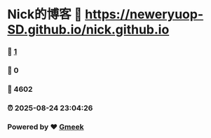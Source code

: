 # Nick的博客 :link: https://neweryuop-SD.github.io/nick.github.io 
### :page_facing_up: [1](https://neweryuop-SD.github.io/nick.github.io/tag.html) 
### :speech_balloon: 0 
### :hibiscus: 4602 
### :alarm_clock: 2025-08-24 23:04:26 
### Powered by :heart: [Gmeek](https://github.com/Meekdai/Gmeek)
